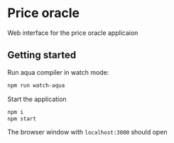 # Price oracle

Web interface for the price oracle applicaion

## Getting started

Run aqua compiler in watch mode:

```bash
npm run watch-aqua
```

Start the application

```bash
npm i
npm start
```

The browser window with `localhost:3000` should open

